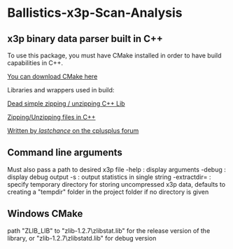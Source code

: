 # Ballistics-x3p-Scan-Analysis
## x3p binary data parser built in C++

To use this package, you must have CMake installed in order to have build capabilities in C++.

[You can download CMake here](https://cmake.org/download/)

Libraries and wrappers used in build:

[Dead simple zipping / unzipping C++ Lib](https://github.com/Sygmei/11Zip)

[Zipping/Unzipping files in C++](http://www.vilipetek.com/2013/11/22/zippingunzipping-files-in-c/)

[Written by _lastchance_ on the cplusplus forum](http://www.cplusplus.com/forum/beginner/222517/#msg1020675)

## Command line arguments

Must also pass a path to desired x3p file
-help : display arguments
-debug : display debug output
-s : output statistics in single string
-extractdir= : specify temporary directory for storing uncompressed x3p data, defaults to creating a "tempdir" folder in the project folder if no directory is given

## Windows CMake

path "ZLIB_LIB" to "zlib-1.2.7\zlibstat.lib" for the release version of the library, or "zlib-1.2.7\zlibstatd.lib" for debug version
